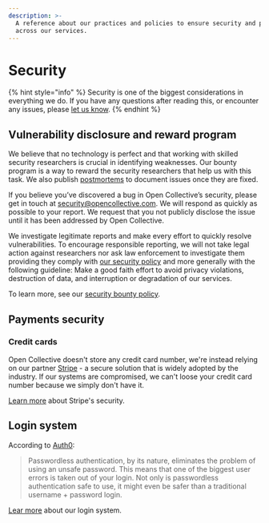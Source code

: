 ```yaml
---
description: >-
  A reference about our practices and policies to ensure security and privacy
  across our services.
---
```


# Security

{% hint style="info" %}
Security is one of the biggest considerations in everything we do. If you have any questions after reading this, or encounter any issues, please [let us know](mailto:security@opencollective.com).
{% endhint %}

## Vulnerability disclosure and reward program

We believe that no technology is perfect and that working with skilled security researchers is crucial in identifying weaknesses. Our bounty program is a way to reward the security researchers that help us with this task. We also publish [postmortems](https://github.com/opencollective/opencollective/tree/master/postmortem) to document issues once they are fixed.

If you believe you’ve discovered a bug in Open Collective’s security, please get in touch at [security@opencollective.com](mailto:security@opencollective.com). We will respond as quickly as possible to your report. We request that you not publicly disclose the issue until it has been addressed by Open Collective.

We investigate legitimate reports and make every effort to quickly resolve vulnerabilities. To encourage responsible reporting, we will not take legal action against researchers nor ask law enforcement to investigate them providing they comply with [our security policy](https://github.com/opencollective/opencollective/blob/master/SECURITY.md) and more generally with the following guideline: Make a good faith effort to avoid privacy violations, destruction of data, and interruption or degradation of our services.

To learn more, see our [security bounty policy](https://github.com/opencollective/opencollective/blob/master/SECURITY.md).

## Payments security

### Credit cards

Open Collective doesn't store any credit card number, we're instead relying on our partner [Stripe](https://stripe.com) - a secure solution that is widely adopted by the industry. If our systems are compromised, we can't loose your credit card number because we simply don't have it.

[Learn more](https://stripe.com/docs/security/stripe) about Stripe's security.

## Login system

According to [Auth0](https://auth0.com/blog/is-passwordless-authentication-more-secure-than-passwords/): 

> Passwordless authentication, by its nature, eliminates the problem of using an unsafe password. This means that one of the biggest user errors is taken out of your login. Not only is passwordless authentication safe to use, it might even be safer than a traditional username + password login.

[Lear more](https://docs.opencollective.com/help/product/log-in-system#about-security) about our login system.

